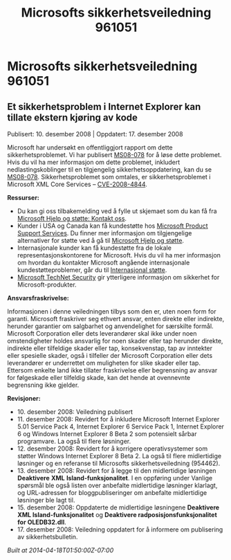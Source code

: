 ﻿---
title: Microsofts sikkerhetsveiledning 961051
TOCTitle: "961051"
ms:assetid: "961051"
ms:mtpsurl: https://technet.microsoft.com/nb-NO/library/961051(v=Security.10)
ms:contentKeyID: 61230849
ms.date: 04/18/2014
mtps_version: v=Security.10
ms.translationtype: HT
---

# Microsofts sikkerhetsveiledning 961051

## Et sikkerhetsproblem i Internet Explorer kan tillate ekstern kjøring av kode

Publisert: 10. desember 2008 | Oppdatert: 17. desember 2008

Microsoft har undersøkt en offentliggjort rapport om dette sikkerhetsproblemet. Vi har publisert [MS08-078](http://go.microsoft.com/fwlink/?linkid=137335) for å løse dette problemet. Hvis du vil ha mer informasjon om dette problemet, inkludert nedlastingskoblinger til en tilgjengelig sikkerhetsoppdatering, kan du se [MS08-078](http://go.microsoft.com/fwlink/?linkid=137335). Sikkerhetsproblemet som omtales, er sikkerhetsproblemet i Microsoft XML Core Services – [CVE-2008-4844](http://www.cve.mitre.org/cgi-bin/cvename.cgi?name=cve-2008-4844).

**Ressurser:**

  - Du kan gi oss tilbakemelding ved å fylle ut skjemaet som du kan få fra [Microsoft Hjelp og støtte: Kontakt oss](https://support.microsoft.com/common/survey.aspx?scid=sw;en;1257&amp;showpage=1&amp;ws=technet&amp;sd=tech).
  - Kunder i USA og Canada kan få kundestøtte hos [Microsoft Product Support Services](http://go.microsoft.com/fwlink/?linkid=21131). Du finner mer informasjon om tilgjengelige alternativer for støtte ved å gå til [Microsoft Hjelp og støtte](http://support.microsoft.com/).
  - Internasjonale kunder kan få kundestøtte fra de lokale representasjonskontorene for Microsoft. Hvis du vil ha mer informasjon om hvordan du kontakter Microsoft angående internasjonale kundestøtteproblemer, går du til [Internasjonal støtte](http://go.microsoft.com/fwlink/?linkid=21155).
  - [Microsoft TechNet Security](http://go.microsoft.com/fwlink/?linkid=21132) gir ytterligere informasjon om sikkerhet for Microsoft-produkter.

**Ansvarsfraskrivelse:**

Informasjonen i denne veiledningen tilbys som den er, uten noen form for garanti. Microsoft fraskriver seg ethvert ansvar, enten direkte eller indirekte, herunder garantier om salgbarhet og anvendelighet for særskilte formål. Microsoft Corporation eller dets leverandører skal ikke under noen omstendigheter holdes ansvarlig for noen skader eller tap herunder direkte, indirekte eller tilfeldige skader eller tap, konsekvenstap, tap av inntekter eller spesielle skader, også i tilfeller der Microsoft Corporation eller dets leverandører er underrettet om muligheten for slike skader eller tap. Ettersom enkelte land ikke tillater fraskrivelse eller begrensning av ansvar for følgeskade eller tilfeldig skade, kan det hende at ovennevnte begrensning ikke gjelder.

**Revisjoner:**

  - 10\. desember 2008: Veiledning publisert
  - 11\. desember 2008: Revidert for å inkludere Microsoft Internet Explorer 5.01 Service Pack 4, Internet Explorer 6 Service Pack 1, Internet Explorer 6 og Windows Internet Explorer 8 Beta 2 som potensielt sårbar programvare. La også til flere løsninger.
  - 12\. desember 2008: Revidert for å korrigere operativsystemer som støtter Windows Internet Explorer 8 Beta 2. La også til flere midlertidige løsninger og en referanse til Microsofts sikkerhetsveiledning (954462).
  - 13\. desember 2008: Revidert for å legge til den midlertidige løsningen **Deaktivere** **XML** **Island-funksjonalitet**. I en oppføring under Vanlige spørsmål ble også listen over anbefalte midlertidige løsninger klarlagt, og URL-adressen for bloggpubliseringer om anbefalte midlertidige løsninger ble lagt til.
  - 15\. desember 2008: Oppdaterte de midlertidige løsningene **Deaktivere XML Island-funksjonalitet** og **Deaktivere radposisjonsfunksjonalitet for OLEDB32.dll**.
  - 17\. desember 2008: Veiledning oppdatert for å informere om publisering av sikkerhetsbulletin.

*Built at 2014-04-18T01:50:00Z-07:00*

